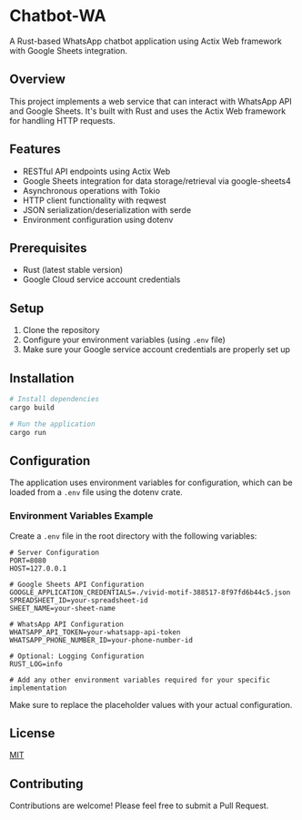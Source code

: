 # Chatbot-WA

A Rust-based WhatsApp chatbot application using Actix Web framework with Google Sheets integration.

## Overview

This project implements a web service that can interact with WhatsApp API and Google Sheets. It's built with Rust and uses the Actix Web framework for handling HTTP requests.

## Features

- RESTful API endpoints using Actix Web
- Google Sheets integration for data storage/retrieval via google-sheets4
- Asynchronous operations with Tokio
- HTTP client functionality with reqwest
- JSON serialization/deserialization with serde
- Environment configuration using dotenv

## Prerequisites

- Rust (latest stable version)
- Google Cloud service account credentials

## Setup

1. Clone the repository
2. Configure your environment variables (using `.env` file)
3. Make sure your Google service account credentials are properly set up

## Installation

```bash
# Install dependencies
cargo build

# Run the application
cargo run
```

## Configuration

The application uses environment variables for configuration, which can be loaded from a `.env` file using the dotenv crate.

### Environment Variables Example

Create a `.env` file in the root directory with the following variables:

```
# Server Configuration
PORT=8080
HOST=127.0.0.1

# Google Sheets API Configuration
GOOGLE_APPLICATION_CREDENTIALS=./vivid-motif-388517-8f97fd6b44c5.json
SPREADSHEET_ID=your-spreadsheet-id
SHEET_NAME=your-sheet-name

# WhatsApp API Configuration
WHATSAPP_API_TOKEN=your-whatsapp-api-token
WHATSAPP_PHONE_NUMBER_ID=your-phone-number-id

# Optional: Logging Configuration
RUST_LOG=info

# Add any other environment variables required for your specific implementation
```

Make sure to replace the placeholder values with your actual configuration.

## License

[MIT](LICENSE)

## Contributing

Contributions are welcome! Please feel free to submit a Pull Request.
